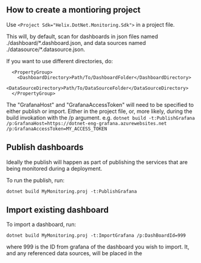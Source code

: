 ﻿## How to create a montioring project
Use `<Project Sdk="Helix.DotNet.Monitoring.Sdk">` in a project file.

This will, by default, scan for dashboards in json files named ./dashboard/\*.dashboard.json,
and data sources named ./datasource/\*.datasource.json.

If you want to use different directories, do:
```
  <PropertyGroup>
    <DashboardDirectory>Path/To/DashboardFolder</DashboardDirectory>
    <DataSourceDirectory>Path/To/DataSourceFolder</DataSourceDirectory>
  </PropertyGroup>
```

The "GrafanaHost" and "GrafanaAccessToken" will need to be specified to either publish or import.
Either in the project file, or, more likely, during the build invokation with the /p argument.
e.g. `dotnet build -t:PublishGrafana /p:GrafanaHost=https://dotnet-eng-grafana.azurewebsites.net /p:GrafanaAccessToken=MY_ACCESS_TOKEN`

## Publish dashboards
Ideally the publish will happen as part of publishing the services that are being monitored during a deployment.

To run the publish, run:

`dotnet build MyMonitoring.proj -t:PublishGrafana`

## Import existing dashboard
To import a dashboard, run:

`dotnet build MyMonitoring.proj -t:ImportGrafana /p:DashBoardId=999`

where 999 is the ID from grafana of the dashboard you wish to import.
It, and any referenced data sources, will be placed in the <DashboardDirectory>
